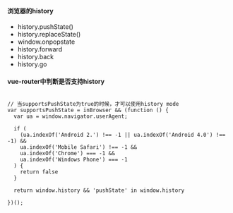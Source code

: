 #### 浏览器的history
* history.pushState()
* history.replaceState()
* window.onpopstate
* history.forward
* history.back
* history.go

#### vue-router中判断是否支持history
```

// 当supportsPushState为true的时候，才可以使用history mode
var supportsPushState = inBrowser && (function () {
  var ua = window.navigator.userAgent;

  if (
    (ua.indexOf('Android 2.') !== -1 || ua.indexOf('Android 4.0') !== -1) &&
    ua.indexOf('Mobile Safari') !== -1 &&
    ua.indexOf('Chrome') === -1 &&
    ua.indexOf('Windows Phone') === -1
  ) {
    return false
  }

  return window.history && 'pushState' in window.history
  
})();

```